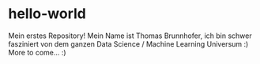 # hello-world
Mein erstes Repository! 
Mein Name ist Thomas Brunnhofer, ich bin schwer fasziniert von dem ganzen Data Science / Machine Learning Universum :)
More to come... :)
